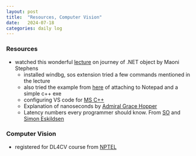 ```yaml
---
layout: post
title:  "Resources, Computer Vision"
date:   2024-07-18
categories: daily log
---
```


### Resources
- watched this wonderful [lecture](https://www.youtube.com/watch?v=1Qmvme70w9c) on journey of .NET object by Maoni Stephens
    - installed windbg, sos extension tried a few commands mentioned in the lecture
    - also tried the example from [here](https://learn.microsoft.com/en-us/windows-hardware/drivers/debugger/getting-started-with-windbg) of attaching to Notepad and a simple c++ exe
    - configuring VS code for [MS C++](https://code.visualstudio.com/docs/cpp/config-msvc)
    - Explanation of nanoseconds by [Admiral Grace Hopper](https://www.youtube.com/watch?v=9eyFDBPk4Yw)
    - Latency numbers every programmer should know. From [SO](https://nickcraver.com/blog/2019/08/06/stack-overflow-how-we-do-app-caching/) and [Simon Eskildsen](https://github.com/sirupsen/napkin-math)

### Computer Vision
- registered for DL4CV course from [NPTEL](https://onlinecourses.nptel.ac.in/noc24_cs89/course)
